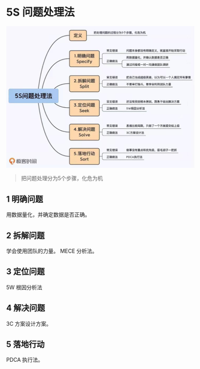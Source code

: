 # 5S 问题处理法
![](./5s.jpeg)

> 把问题处理分为5个步骤，化危为机

## 1 明确问题
用数据量化，并确定数据是否正确。

## 2 拆解问题
学会使用团队的力量。 MECE 分析法。

## 3 定位问题
5W 根因分析法

## 4 解决问题
3C 方案设计方案。

## 5 落地行动
PDCA 执行法。